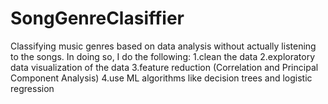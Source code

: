 # SongGenreClasiffier
Classifying music genres based on data analysis without actually listening to the songs.
In doing so, I do the following:
  1.clean the data
  2.exploratory data visualization of the data
  3.feature reduction (Correlation and Principal Component Analysis)
  4.use ML algorithms like decision trees and logistic regression
